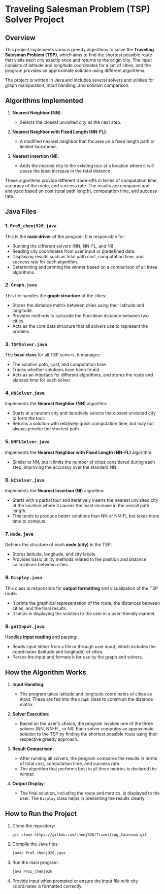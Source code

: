 # Traveling Salesman Problem (TSP) Solver Project

## Overview

This project implements various greedy algorithms to solve the **Traveling Salesman Problem (TSP)**, which aims to find the shortest possible route that visits each city exactly once and returns to the origin city. The input consists of latitude and longitude coordinates for a set of cities, and the program provides an approximate solution using different algorithms.

The project is written in Java and includes several solvers and utilities for graph manipulation, input handling, and solution comparison.

## Algorithms Implemented

1. **Nearest Neighbor (NN)**: 
   - Selects the closest unvisited city as the next step.
   
2. **Nearest Neighbor with Fixed Length (NN-FL)**:
   - A modified nearest neighbor that focuses on a fixed length path or limited lookahead.
   
3. **Nearest Insertion (NI)**:
   - Adds the nearest city to the existing tour at a location where it will cause the least increase in the total distance.

These algorithms provide different trade-offs in terms of computation time, accuracy of the route, and success rate. The results are compared and analyzed based on cost (total path length), computation time, and success rate.

## Java Files

### 1. `Pro5_chenj926.java`
This is the **main driver** of the program. It is responsible for:
   - Running the different solvers (NN, NN-FL, and NI).
   - Reading city coordinates from user input or predefined data.
   - Displaying results such as total path cost, computation time, and success rate for each algorithm.
   - Determining and printing the winner based on a comparison of all three algorithms.

### 2. `Graph.java`
This file handles the **graph structure** of the cities:
   - Stores the distance matrix between cities using their latitude and longitude.
   - Provides methods to calculate the Euclidean distance between two cities.
   - Acts as the core data structure that all solvers use to represent the problem.

### 3. `TSPSolver.java`
The **base class** for all TSP solvers. It manages:
   - The solution path, cost, and computation time.
   - Tracks whether solutions have been found.
   - Acts as an interface for different algorithms, and stores the route and elapsed time for each solver.

### 4. `NNSolver.java`
Implements the **Nearest Neighbor (NN)** algorithm:
   - Starts at a random city and iteratively selects the closest unvisited city to form the tour.
   - Returns a solution with relatively quick computation time, but may not always provide the shortest path.

### 5. `NNFLSolver.java`
Implements the **Nearest Neighbor with Fixed Length (NN-FL)** algorithm:
   - Similar to NN, but it limits the number of cities considered during each step, improving the accuracy over the standard NN.

### 6. `NISolver.java`
Implements the **Nearest Insertion (NI)** algorithm:
   - Starts with a partial tour and iteratively inserts the nearest unvisited city at the location where it causes the least increase in the overall path length.
   - This tends to produce better solutions than NN or NN-FL but takes more time to compute.

### 7. `Node.java`
Defines the structure of each **node (city)** in the TSP:
   - Stores latitude, longitude, and city labels.
   - Provides basic utility methods related to the position and distance calculations between cities.

### 8. `Display.java`
This class is responsible for **output formatting** and visualization of the TSP route:
   - It prints the graphical representation of the route, the distances between cities, and the final results.
   - It helps in displaying the solution to the user in a user-friendly manner.

### 9. `getInput.java`
Handles **input reading** and parsing:
   - Reads input either from a file or through user input, which includes the coordinates (latitude and longitude) of cities.
   - Parses the input and formats it for use by the graph and solvers.

## How the Algorithm Works

1. **Input Handling**: 
   - The program takes latitude and longitude coordinates of cities as input. These are fed into the `Graph` class to construct the distance matrix.

2. **Solver Execution**:
   - Based on the user's choice, the program invokes one of the three solvers (NN, NN-FL, or NI). Each solver computes an approximate solution to the TSP by finding the shortest possible route using their respective greedy approach.

3. **Result Comparison**:
   - After running all solvers, the program compares the results in terms of total cost, computation time, and success rate.
   - The algorithm that performs best in all three metrics is declared the winner.

4. **Output Display**:
   - The final solution, including the route and metrics, is displayed to the user. The `Display` class helps in presenting the results clearly.

## How to Run the Project

1. Clone the repository:
   ```bash
   git clone https://github.com/chenj926/Travelling_Salesman.git

2. Compile the Java files:
   ```bash
   javac Pro5_chenj926.java

3. Run the main program:
   ```bash
   java Pro5_chenj926

4. Provide input when prompted or ensure the input file with city coordinates is formatted correctly.


